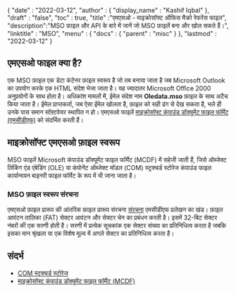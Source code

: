 {
  "date" : "2022-03-12",
  "author" : {
    "display_name" : "Kashif Iqbal"
},
  "draft" : "false",
  "toc" : true,
  "title" :"एमएसओ - माइक्रोसॉफ्ट ऑफिस मैक्रो रेफरेंस फाइल",
  "description":"MSO फ़ाइल और API के बारे में जानें जो MSO फ़ाइलें बना और खोल सकते हैं।",
  "linktitle" : "MSO",
  "menu" : {
    "docs" : {
      "parent" : "misc"
}
},
  "lastmod" : "2022-03-12"
}

## एमएसओ फाइल क्या है?

एक MSO फ़ाइल एक डेटा कंटेनर फ़ाइल स्वरूप है जो तब बनाया जाता है जब Microsoft Outlook का उपयोग करके एक HTML संदेश भेजा जाता है। यह ज्यादातर Microsoft Office 2000 अनुप्रयोगों के साथ होता है। अधिकांश मामलों में, ईमेल संदेश नाम **Oledata.mso** फ़ाइल के साथ अटैच किया जाता है। ईमेल प्राप्तकर्ता, जब ऐसा ईमेल खोलता है, फ़ाइल को सही ढंग से देख सकता है, भले ही उनके पास समान सॉफ़्टवेयर स्थापित न हो। एमएसओ फाइलें [माइक्रोसॉफ्ट कंपाउंड डॉक्यूमेंट फाइल फॉर्मेट (एमसीडीएफ)](https://learn.microsoft.com/en-us/openspecs/windows_protocols/ms-cfb/53989ce4-7b05-4f8d-829b-d08d6148375b) को संदर्भित करती हैं।

## माइक्रोसॉफ्ट एमएसओ फ़ाइल स्वरूप

MSO फाइलें Microsoft कंपाउंड डॉक्यूमेंट फाइल फॉर्मेट (MCDF) में सहेजी जाती हैं, जिसे ऑब्जेक्ट लिंकिंग एंड एंबेडिंग (OLE) या कंपोनेंट ऑब्जेक्ट मॉडल (COM) स्ट्रक्चर्ड स्टोरेज कंपाउंड फाइल कार्यान्वयन बाइनरी फाइल फॉर्मेट के रूप में भी जाना जाता है।

### MSO फ़ाइल स्वरूप संरचना

एमएसओ फ़ाइल प्रारूप की आंतरिक फ़ाइल प्रारूप संरचना [संरचना](https://learn.microsoft.com/en-us/openspecs/windows_protocols/ms-cfb/28488197-8193-49d7-84d8-dfd692418ccd) एमसीडीएफ प्रलेखन का खंड। फ़ाइल आवंटन तालिका (FAT) सेक्टर आवंटन और सेक्टर चेन का प्रबंधन करती है। इसमें 32-बिट सेक्टर नंबरों की एक सरणी होती है। सरणी में प्रत्येक सूचकांक एक सेक्टर संख्या का प्रतिनिधित्व करता है जबकि इसका मान श्रृंखला या एक विशेष मूल्य में अगले सेक्टर का प्रतिनिधित्व करता है।

## संदर्भ

* [COM स्ट्रक्चर्ड स्टोरेज](https://en.wikipedia.org/wiki/COM_Structured_Storage)
* [माइक्रोसॉफ्ट कंपाउंड डॉक्यूमेंट फाइल फॉर्मेट (MCDF)](https://learn.microsoft.com/en-us/openspecs/windows_protocols/ms-cfb/53989ce4-7b05-4f8d-829b-d08d6148375b)

